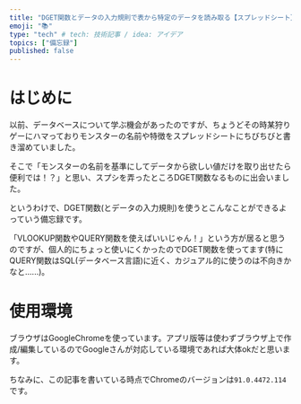 ```yaml
---
title: "DGET関数とデータの入力規則で表から特定のデータを読み取る【スプレッドシート】"
emoji: "📚"
type: "tech" # tech: 技術記事 / idea: アイデア
topics: ["備忘録"]
published: false
---
```


# はじめに
以前、データベースについて学ぶ機会があったのですが、ちょうどその時某狩りゲーにハマっておりモンスターの名前や特徴をスプレッドシートにちびちびと書き溜めていました。

そこで「モンスターの名前を基準にしてデータから欲しい値だけを取り出せたら便利では！？」と思い、スプシを弄ったところDGET関数なるものに出会いました。

というわけで、DGET関数(とデータの入力規則)を使うとこんなことができるよっていう備忘録です。

「VLOOKUP関数やQUERY関数を使えばいいじゃん！」という方が居ると思うのですが、個人的にちょっと使いにくかったのでDGET関数を使ってます(特にQUERY関数はSQL(データベース言語)に近く、カジュアル的に使うのは不向きかなと......)。

# 使用環境
ブラウザはGoogleChromeを使っています。アプリ版等は使わずブラウザ上で作成/編集しているのでGoogleさんが対応している環境であれば大体okだと思います。

ちなみに、この記事を書いている時点でChromeのバージョンは`91.0.4472.114`です。

